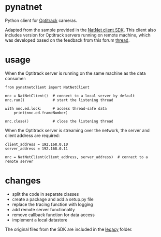 # pynatnet

Python client for [Optitrack](https://optitrack.com/) cameras.

Adapted from the sample provided in the [NatNet client SDK](https://optitrack.com/software/natnet-sdk/). This client also includes version for Optitrack servers running on remote machine, which was developed based on the feedback from this forum [thread](https://forums.naturalpoint.com/viewtopic.php?f=59&t=13472).

# usage

When the Optitrack server is running on the same machine as the data consumer:

```
from pynatnetclient import NatNetClient

nnc = NatNetClient()  # connect to a local server by default
nnc.run()             # start the listening thread

with nnc.ed.lock:     # access thread-safe data
    print(nnc.ed.frameNumber)

nnc.close()           # cloes the listening thread
```

When the Optitrack server is streaming over the network, the server and client address are required:

```
client_address = 192.168.0.10
server_address = 192.168.0.11

nnc = NatNetClient(client_address, server_address)  # connect to a remote server
```

# changes

- split the code in separate classes
- create a package and add a setup.py file
- replace the tracing function with logging
- add remote server functionality
- remove callback function for data access
- implement a local datastore

The original files from the SDK are included in the [legacy](./legacy) folder.
